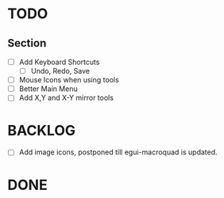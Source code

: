 # TODO


## Section

- [ ] Add Keyboard Shortcuts
    - [ ] Undo, Redo, Save
- [ ] Mouse Icons when using tools
- [ ] Better Main Menu
- [ ] Add X,Y and X-Y mirror tools 

# BACKLOG

- [ ] Add image icons, postponed till egui-macroquad is updated.

# DONE


